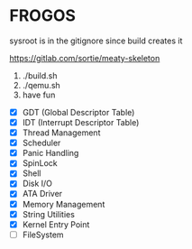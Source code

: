 # FROGOS

sysroot is in the gitignore since build creates it

https://gitlab.com/sortie/meaty-skeleton

1. ./build.sh
2. ./qemu.sh
3. have fun

- [x] GDT (Global Descriptor Table) 
- [x] IDT (Interrupt Descriptor Table) 
- [x] Thread Management 
- [x] Scheduler 
- [x] Panic Handling 
- [x] SpinLock 
- [x] Shell 
- [x] Disk I/O 
- [x] ATA Driver 
- [x] Memory Management 
- [x] String Utilities 
- [x] Kernel Entry Point 
- [ ] FileSystem